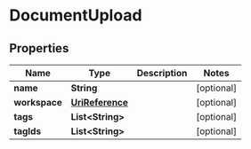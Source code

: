 
# DocumentUpload

## Properties
Name | Type | Description | Notes
------------ | ------------- | ------------- | -------------
**name** | **String** |  |  [optional]
**workspace** | [**UriReference**](UriReference.md) |  |  [optional]
**tags** | **List&lt;String&gt;** |  |  [optional]
**tagIds** | **List&lt;String&gt;** |  |  [optional]



